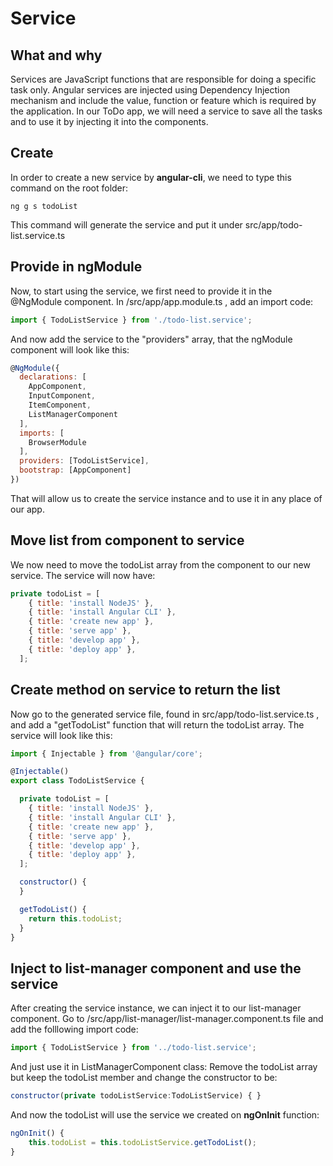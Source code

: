 # Service

## What and why

Services are JavaScript functions that are responsible for doing a specific task only. Angular services are injected using Dependency Injection mechanism and include the value, function or feature which is required by the application. In our ToDo app, we will need a service to save all the tasks and to use it by injecting it into the components.

## Create

In order to create a new service by **angular-cli**, we need to type this command on the root folder:

```text
ng g s todoList
```

This command will generate the service and put it under src/app/todo-list.service.ts

## Provide in ngModule

Now, to start using the service, we first need to provide it in the @NgModule component. In /src/app/app.module.ts , add an import code:

```javascript
import { TodoListService } from './todo-list.service';
```

And now add the service to the "providers" array, that the ngModule component will look like this:

```javascript
@NgModule({
  declarations: [
    AppComponent,
    InputComponent,
    ItemComponent,
    ListManagerComponent
  ],
  imports: [
    BrowserModule
  ],
  providers: [TodoListService],
  bootstrap: [AppComponent]
})
```

That will allow us to create the service instance and to use it in any place of our app.

## Move list from component to service

We now need to move the todoList array from the component to our new service. The service will now have:

```javascript
private todoList = [
    { title: 'install NodeJS' },
    { title: 'install Angular CLI' },
    { title: 'create new app' },
    { title: 'serve app' },
    { title: 'develop app' },
    { title: 'deploy app' },
  ];
```

## Create method on service to return the list

Now go to the generated service file, found in src/app/todo-list.service.ts , and add a "getTodoList" function that will return the todoList array. The service will look like this:

```javascript
import { Injectable } from '@angular/core';

@Injectable()
export class TodoListService {

  private todoList = [
    { title: 'install NodeJS' },
    { title: 'install Angular CLI' },
    { title: 'create new app' },
    { title: 'serve app' },
    { title: 'develop app' },
    { title: 'deploy app' },
  ];

  constructor() {
  }

  getTodoList() {
    return this.todoList;
  }
}
```

## Inject to list-manager component and use the service

After creating the service instance, we can inject it to our list-manager component. Go to /src/app/list-manager/list-manager.component.ts file and add the folllowing import code:

```javascript
import { TodoListService } from '../todo-list.service';
```

And just use it in ListManagerComponent class: Remove the todoList array but keep the todoList member and change the constructor to be:

```javascript
constructor(private todoListService:TodoListService) { }
```

And now the todoList will use the service we created on **ngOnInit** function:

```javascript
ngOnInit() {
    this.todoList = this.todoListService.getTodoList();
}
```

